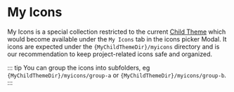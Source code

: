 # My Icons

My Icons is a special collection restricted to the current [Child Theme](https://yootheme.com/support/yootheme-pro/joomla/child-themes) which would become available under the `My Icons` tab in the icons picker Modal. It icons are expected under the `{MyChildThemeDir}/myicons` directory and is our recommendation to keep project-related icons safe and organized.

::: tip
You can group the icons into subfolders, eg `{MyChildThemeDir}/myicons/group-a` or `{MyChildThemeDir}/myicons/group-b`.
:::
